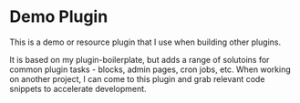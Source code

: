 # Demo Plugin

This is a demo or resource plugin that I use when building other plugins. 

It is based on my plugin-boilerplate, but adds a range of solutoins for common plugin tasks - blocks, admin pages, cron jobs, etc. When working on another project, I can come to this plugin and grab relevant code snippets to accelerate development. 

